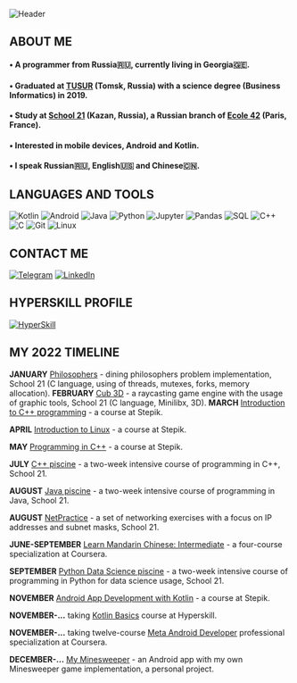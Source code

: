 ![Header](https://github.com/senglish42/senglish42/blob/main/res/header.gif)

## ABOUT ME

#### • A programmer from Russia🇷🇺, currently living in Georgia🇬🇪.
#### • Graduated at [TUSUR](https://tusur.ru/en) (Tomsk, Russia) with a science degree (Business Informatics) in 2019. 
#### • Study at [School 21](https://21-school.ru) (Kazan, Russia), a Russian branch of [Ecole 42](https://42.fr/en/homepage/) (Paris, France). 
#### • Interested in mobile devices, Android and Kotlin. 
#### • I speak Russian🇷🇺, English🇺🇸 and Chinese🇨🇳. 

## LANGUAGES AND TOOLS
![Kotlin](https://img.shields.io/badge/-Kotlin-8B00FF?style=for-the-badge&logo=kotlin&logoColor=white)
![Android](https://img.shields.io/badge/-Android-3ddb86?style=for-the-badge&logo=Android&logoColor=white)
![Java](https://img.shields.io/badge/-Java-f89917?style=for-the-badge&logo=java&logoColor=white)
![Python](https://img.shields.io/badge/-Python-3476a9?style=for-the-badge&logo=python&logoColor=white)
![Jupyter](https://img.shields.io/badge/-Jupyter-f37821?style=for-the-badge&logo=jupyter&logoColor=white)
![Pandas](https://img.shields.io/badge/-Pandas-0b0153?style=for-the-badge&logo=pandas&logoColor=white)
![SQL](https://img.shields.io/badge/-SQL-dc7630?style=for-the-badge&logo=mySql&logoColor=white)
![C++](https://img.shields.io/badge/-C++-659bd3?style=for-the-badge&logo=CPlusPlus&logoColor=white)
![C](https://img.shields.io/badge/-C-a9bacd?style=for-the-badge&logo=C&logoColor=white)
![Git](https://img.shields.io/badge/-Git-f05134?style=for-the-badge&logo=git&logoColor=white)
![Linux](https://img.shields.io/badge/Linux-FCC624?style=for-the-badge&logo=linux&logoColor=white)


## CONTACT ME
[![Telegram](https://img.shields.io/badge/-Telegram-27A0D9?style=for-the-badge&logo=telegram&logoColor=white)](https://t.me/dare2beborn)
[![LinkedIn](https://img.shields.io/badge/-LinkedIn-007BB6?style=for-the-badge&logo=linkedin&logoColor=white)](https://www.linkedin.com/in/aleksandr-kharitonov/)

## HYPERSKILL PROFILE
[![HyperSkill](https://img.shields.io/badge/-HyperSkill-090909?style=for-the-badge&logo=jetBrains&logoColor=white)](https://hyperskill.org/profile/331154103)

## MY 2022 TIMELINE
**JANUARY** [Philosophers](https://github.com/senglish42/philo) - dining philosophers problem implementation, School 21 (C language, using of threads, mutexes, forks, memory allocation).
**FEBRUARY** [Cub 3D](https://github.com/senglish42/cub3D) - a raycasting game engine with the usage of graphic tools, School 21 (C language, Minilibx, 3D).
**MARCH** [Introduction to C++ programming](https://stepik.org/cert/1458438) - a course at Stepik.  

**APRIL** [Introduction to Linux](https://stepik.org/cert/1482125) - a course at Stepik.  

**MAY** [Programming in C++](https://stepik.org/cert/1523158) - a course at Stepik.  

**JULY** [C++ piscine](https://github.com/senglish42/cpp_piscine) - a two-week intensive course of programming in C++, School 21.  

**AUGUST** [Java piscine](https://github.com/senglish42/java_piscine) - a two-week intensive course of programming in Java, School 21.  

**AUGUST** [NetPractice](https://github.com/senglish42/netPractice) - a set of networking exercises with a focus on IP addresses and subnet masks, School 21.  

**JUNE-SEPTEMBER** [Learn Mandarin Chinese: Intermediate](https://www.coursera.org/account/accomplishments/specialization/certificate/NV5PH4TKN3S5) - a four-course specialization at Coursera.  

**SEPTEMBER** [Python Data Science piscine](https://github.com/senglish42/python_ds) - a two-week intensive course of programming in Python for data science usage, School 21.  

**NOVEMBER** [Android App Development with Kotlin](https://stepik.org/cert/1772421) - a course at Stepik.  

**NOVEMBER-...** taking [Kotlin Basics](https://hyperskill.org/tracks/18) course at Hyperskill.  

**NOVEMBER-...** taking twelve-course [Meta Android Developer](https://www.coursera.org/professional-certificates/meta-android-developer) professional specialization at Coursera.  

**DECEMBER-...** [My Minesweeper](https://github.com/senglish42/Minesweeper_App) - an Android app with my own Minesweeper game implementation, a personal project.  

